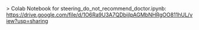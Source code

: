 \> Colab Notebook for steering_do_not_recommend_doctor.ipynb: https://drive.google.com/file/d/1O6Ra9U3A7QDbijlpAGMbNHRgOO811hUL/view?usp=sharing
